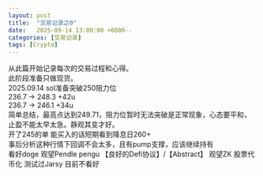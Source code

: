 ```yaml
---
layout: post
title:  "交易记录之0"
date:   2025-09-14 13:00:00 +0800--
categories: [交易记录]
tags: [Crypto]
---
```

从此篇开始记录每次的交易过程和心得。<br>
此阶段准备只做现货。<br>
2025.09.14  sol准备突破250阻力位<br>
236.7 -> 248.3  +42u <br>
236.7 -> 246.1  +34u <br>
简单总结，最高点达到249.71，阻力位暂时无法突破是正常现象，心态要平和，止盈不能太早太急。静观其变才好。<br>
开了245的单 能买入的话短期看到降息日260+<br>
事后分析这种行情下回调不会太多，且有pump支撑，应该继续持有<br>
看好doge 
观望Pendle pengu  【良好的Defi协议】/【Abstract】
观望ZK
股票代币化  测试过Jarsy  目前不看好
